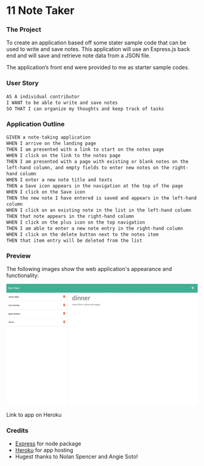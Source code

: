 # 11 Note Taker

### The Project

To create an application based off some stater sample code that can be used to write and save notes. This application will use an Express.js back end and will save and retrieve note data from a JSON file.

The application’s front end were provided to me as starter sample codes.

### User Story

```
AS A individual contributor
I WANT to be able to write and save notes
SO THAT I can organize my thoughts and keep track of tasks
```


### Application Outline

```
GIVEN a note-taking application
WHEN I arrive on the landing page
THEN I am presented with a link to start on the notes page
WHEN I click on the link to the notes page
THEN I am presented with a page with existing or blank notes on the left-hand column, and empty fields to enter new notes on the right-hand column
WHEN I enter a new note title and texts
THEN a Save icon appears in the navigation at the top of the page
WHEN I click on the Save icon
THEN the new note I have entered is saved and appears in the left-hand column
WHEN I click on an existing note in the list in the left-hand column
THEN that note appears in the right-hand column
WHEN I click on the plus icon on the top navigation
THEN I am able to enter a new note entry in the right-hand column
WHEN I click on the delete button next to the notes item
THEN that item entry will be deleted from the list
```


### Preview

The following images show the web application's appearance and functionality:

![Existing notes are listed in the left-hand column with empty fields on the right-hand side for the new note’s title and text.](./assets/11_note%20taker_sample.png)

Link to app on Heroku


### Credits
* [Express](https://www.npmjs.com/package/express) for node package
* [Heroku](https://devcenter.heroku.com/articles/heroku-cli) for app hosting
* Hugest thanks to Nolan Spencer and Angie Soto!
